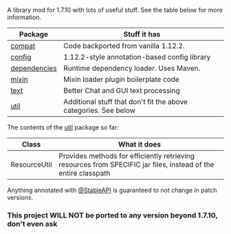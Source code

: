 A library mod for 1.7.10 with lots of useful stuff. See the table below for more information.

| Package                                                         | Stuff it has                                                    |
|-----------------------------------------------------------------|-----------------------------------------------------------------|
| [compat](src/main/java/com/falsepattern/lib/compat)             | Code backported from vanilla 1.12.2.                            |
| [config](src/main/java/com/falsepattern/lib/config)             | 1.12.2-style annotation-based config library                    |
| [dependencies](src/main/java/com/falsepattern/lib/dependencies) | Runtime dependency loader. Uses Maven.                          |
| [mixin](src/main/java/com/falsepattern/lib/mixin)               | Mixin loader plugin boilerplate code                            |
| [text](src/main/java/com/falsepattern/lib/text)                 | Better Chat and GUI text processing                             |
| [util](src/main/java/com/falsepattern/lib/util)                 | Additional stuff that don't fit the above categories. See below |

The contents of the [util](src/main/java/com/falsepattern/lib/util) package so far:

| Class        | What it does                                                                                                   |
|--------------|----------------------------------------------------------------------------------------------------------------|
| ResourceUtil | Provides methods for efficiently retrieving resources from SPECIFIC jar files, instead of the entire classpath |


Anything annotated with [@StableAPI](src/main/java/com/falsepattern/lib/StableAPI.java) is guaranteed to not change in patch versions.

### This project WILL NOT be ported to any version beyond 1.7.10, don't even ask
